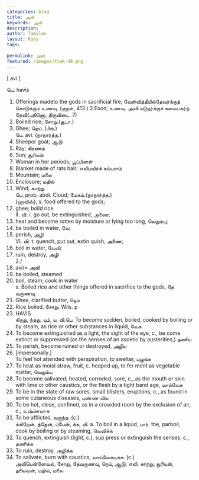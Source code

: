 ```yaml
---
categories: blog
title: அவி
keywords: அவி
description: 
author: Tamilan
layout: Ruby
tags: 
 
permalink: அவி
featured: /images/ttak-48.png
---
```

  
[ avi ]  
  
பெ. havis  
1. Offerings madeto the gods in sacrificial fire; வேள்வித்தீயில்தேவர்க்குத் கொடுக்கும் உணவு. (குறள், 413.) 2.Food; உணவு. அவி யடுநர்க்குச் சுவைபகர்ந் தேவி(பதினொ. திருவிடை. 7)  
3. Boiled rice; சோறு.(சூடா.)  
4. Ghee; நெய். (பிங்.)  
பெ. avi. (நாநார்த்த.)  
1. Sheepor goat; ஆடு  
2. Ray; கிரணம்  
3. Sun; சூரியன்  
4. Woman in her periods; பூப்பினள்  
5. Blanket made of rats hair; எலிமயிர்க் கம்பளம்  
6. Mountain; மலை  
7. Enclosure; மதில்  
8. Wind; காற்று  
பெ. prob. abdi. Cloud; மேகம்.(நாநார்த்த.)  
(ஹவிஸ்), s. food offered to the gods;  
2. ghee; boild rice  
II. வி. i. go out, be extinguished, அணை;  
2. heat and become rotten by moisture or lying too long, வெதும்பு;  
3. be boiled in water, வே;  
4. perish, அழி  
VI. வி. t. quench, put out, extin quish, அணை;  
2. boil in water, வேவி;  
3. ruin, destroy, அழி  
2./  
6. avi/= அவி  
2. be boiled, steamed  
6. boil, steam, cook in water  
s. Boiled rice and other things offered in sacrifice to the gods, தே வருணவு  
2. Ghee, clarified butter, நெய்  
3. Rice boiled, சோறு. Wils. p  
972. HAVIS  
கிறது, ந்தது, யும், ய, வி.பெ. To become sodden, boiled, cooked by boiling or by steam, as rice or other substances in liquid, வேக  
2. To become extinguished as a light, the sight of the eye, c., be come extinct or suppressed (as the senses of an ascetic by austerities,) தணிய  
3. To perish, become ruined or destroyed, அழிய  
4. [impersonally.]  
To feel hot attended with perspiration, to swelter, புழுங்க  
5. To heat as moist straw, fruit, c. heaped up, to fer ment as vegetable matter, வெதும்ப  
6. To become salivated; heated, corroded, sore, c., as the mouth or skin with lime or other caustics, or the flesh by a tight band age, வாய்வேக  
7. To be in the state of raw sores, small blisters, eruptions, c., as found in some cutaneous diseases, புண்ண விய  
8. To be hot, close, confined, as in a crowded room by the exclusion of air, c., உஷ்ணமாக  
9. To be afflicted, வருந்த. (c.)  
க்கிறேன், த்தேன், ப்பேன், க்க, வி. a. To boil in a liquid, பார். the, parboil, cook by boiling or by steaming, வெவிக்க  
2. To quench, extinguish (light, c.), sup press or extinguish the senses, c., தணிக்க  
3. To ruin, destroy, அழிக்க  
4. To salivate, burn with caustics, வாய்வேகடிக்க. (c.)  
அவியென்னேவல், சோறு, தேவருணவு, நெய், ஆடு, எலி, காற்று, சூரியன், தலைவன், மதில், மலை